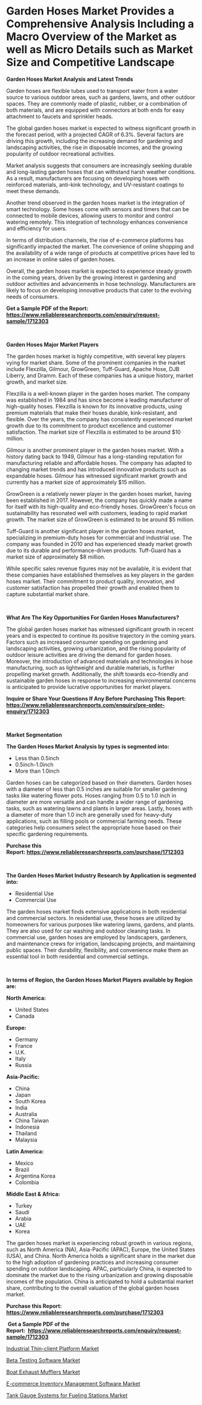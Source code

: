 <p><h1>Garden Hoses Market Provides a Comprehensive Analysis Including a Macro Overview of the Market as well as Micro Details such as Market Size and Competitive Landscape</h1></p><p><strong>Garden Hoses Market Analysis and Latest Trends</strong></p>
<p><p>Garden hoses are flexible tubes used to transport water from a water source to various outdoor areas, such as gardens, lawns, and other outdoor spaces. They are commonly made of plastic, rubber, or a combination of both materials, and are equipped with connectors at both ends for easy attachment to faucets and sprinkler heads.</p><p>The global garden hoses market is expected to witness significant growth in the forecast period, with a projected CAGR of 6.3%. Several factors are driving this growth, including the increasing demand for gardening and landscaping activities, the rise in disposable incomes, and the growing popularity of outdoor recreational activities.</p><p>Market analysis suggests that consumers are increasingly seeking durable and long-lasting garden hoses that can withstand harsh weather conditions. As a result, manufacturers are focusing on developing hoses with reinforced materials, anti-kink technology, and UV-resistant coatings to meet these demands.</p><p>Another trend observed in the garden hoses market is the integration of smart technology. Some hoses come with sensors and timers that can be connected to mobile devices, allowing users to monitor and control watering remotely. This integration of technology enhances convenience and efficiency for users.</p><p>In terms of distribution channels, the rise of e-commerce platforms has significantly impacted the market. The convenience of online shopping and the availability of a wide range of products at competitive prices have led to an increase in online sales of garden hoses.</p><p>Overall, the garden hoses market is expected to experience steady growth in the coming years, driven by the growing interest in gardening and outdoor activities and advancements in hose technology. Manufacturers are likely to focus on developing innovative products that cater to the evolving needs of consumers.</p></p>
<p><strong>Get a Sample PDF of the Report:&nbsp; <a href="https://www.reliableresearchreports.com/enquiry/request-sample/1712303">https://www.reliableresearchreports.com/enquiry/request-sample/1712303</a></strong></p>
<p>&nbsp;</p>
<p><strong>Garden Hoses Major Market Players</strong></p>
<p><p>The garden hoses market is highly competitive, with several key players vying for market share. Some of the prominent companies in the market include Flexzilla, Gilmour, GrowGreen, Tuff-Guard, Apache Hose, DJB Liberry, and Dramm. Each of these companies has a unique history, market growth, and market size.</p><p>Flexzilla is a well-known player in the garden hoses market. The company was established in 1984 and has since become a leading manufacturer of high-quality hoses. Flexzilla is known for its innovative products, using premium materials that make their hoses durable, kink-resistant, and flexible. Over the years, the company has consistently experienced market growth due to its commitment to product excellence and customer satisfaction. The market size of Flexzilla is estimated to be around $10 million.</p><p>Gilmour is another prominent player in the garden hoses market. With a history dating back to 1949, Gilmour has a long-standing reputation for manufacturing reliable and affordable hoses. The company has adapted to changing market trends and has introduced innovative products such as expandable hoses. Gilmour has witnessed significant market growth and currently has a market size of approximately $15 million.</p><p>GrowGreen is a relatively newer player in the garden hoses market, having been established in 2017. However, the company has quickly made a name for itself with its high-quality and eco-friendly hoses. GrowGreen's focus on sustainability has resonated well with customers, leading to rapid market growth. The market size of GrowGreen is estimated to be around $5 million.</p><p>Tuff-Guard is another significant player in the garden hoses market, specializing in premium-duty hoses for commercial and industrial use. The company was founded in 2010 and has experienced steady market growth due to its durable and performance-driven products. Tuff-Guard has a market size of approximately $8 million.</p><p>While specific sales revenue figures may not be available, it is evident that these companies have established themselves as key players in the garden hoses market. Their commitment to product quality, innovation, and customer satisfaction has propelled their growth and enabled them to capture substantial market share.</p></p>
<p>&nbsp;</p>
<p><strong>What Are The Key Opportunities For Garden Hoses Manufacturers?</strong></p>
<p><p>The global garden hoses market has witnessed significant growth in recent years and is expected to continue its positive trajectory in the coming years. Factors such as increased consumer spending on gardening and landscaping activities, growing urbanization, and the rising popularity of outdoor leisure activities are driving the demand for garden hoses. Moreover, the introduction of advanced materials and technologies in hose manufacturing, such as lightweight and durable materials, is further propelling market growth. Additionally, the shift towards eco-friendly and sustainable garden hoses in response to increasing environmental concerns is anticipated to provide lucrative opportunities for market players.</p></p>
<p><strong>Inquire or Share Your Questions If Any Before Purchasing This Report: <a href="https://www.reliableresearchreports.com/enquiry/pre-order-enquiry/1712303">https://www.reliableresearchreports.com/enquiry/pre-order-enquiry/1712303</a></strong></p>
<p>&nbsp;</p>
<p><strong>Market Segmentation</strong></p>
<p><strong>The Garden Hoses Market Analysis by types is segmented into:</strong></p>
<p><ul><li>Less than 0.5inch</li><li>0.5inch-1.0inch</li><li>More than 1.0inch</li></ul></p>
<p><p>Garden hoses can be categorized based on their diameters. Garden hoses with a diameter of less than 0.5 inches are suitable for smaller gardening tasks like watering flower pots. Hoses ranging from 0.5 to 1.0 inch in diameter are more versatile and can handle a wider range of gardening tasks, such as watering lawns and plants in larger areas. Lastly, hoses with a diameter of more than 1.0 inch are generally used for heavy-duty applications, such as filling pools or commercial farming needs. These categories help consumers select the appropriate hose based on their specific gardening requirements.</p></p>
<p><strong>Purchase this Report:&nbsp;<a href="https://www.reliableresearchreports.com/purchase/1712303">https://www.reliableresearchreports.com/purchase/1712303</a></strong></p>
<p>&nbsp;</p>
<p><strong>The Garden Hoses Market Industry Research by Application is segmented into:</strong></p>
<p><ul><li>Residential Use</li><li>Commercial Use</li></ul></p>
<p><p>The garden hoses market finds extensive applications in both residential and commercial sectors. In residential use, these hoses are utilized by homeowners for various purposes like watering lawns, gardens, and plants. They are also used for car washing and outdoor cleaning tasks. In commercial use, garden hoses are employed by landscapers, gardeners, and maintenance crews for irrigation, landscaping projects, and maintaining public spaces. Their durability, flexibility, and convenience make them an essential tool in both residential and commercial settings.</p></p>
<p>&nbsp;</p>
<p><strong>In terms of Region, the Garden Hoses Market Players available by Region are:</strong></p>
<p>
    <p> <strong> North America: </strong>
        <ul>
            <li>United States</li>
            <li>Canada</li>
        </ul>
        </p> 
    <p> <strong> Europe: </strong>
        <ul>
            <li>Germany</li>
            <li>France</li>
            <li>U.K.</li>
            <li>Italy</li>
            <li>Russia</li>
        </ul>
        </p> 
    <p> <strong> Asia-Pacific: </strong>
        <ul>
            <li>China</li>
            <li>Japan</li>
            <li>South Korea</li>
            <li>India</li>
            <li>Australia</li>
            <li>China Taiwan</li>
            <li>Indonesia</li>
            <li>Thailand</li>
            <li>Malaysia</li>
        </ul>
        </p> 
    <p> <strong> Latin America: </strong>
        <ul>
            <li>Mexico</li>
            <li>Brazil</li>
            <li>Argentina Korea</li>
            <li>Colombia</li>
        </ul>
        </p> 
    <p> <strong> Middle East & Africa: </strong>
        <ul>
            <li>Turkey</li>
            <li>Saudi</li>
            <li>Arabia</li>
            <li>UAE</li>
            <li>Korea</li>
        </ul>
    </p>
    </p>
<p><p>The garden hoses market is experiencing robust growth in various regions, such as North America (NA), Asia-Pacific (APAC), Europe, the United States (USA), and China. North America holds a significant share in the market due to the high adoption of gardening practices and increasing consumer spending on outdoor landscaping. APAC, particularly China, is expected to dominate the market due to the rising urbanization and growing disposable incomes of the population. China is anticipated to hold a substantial market share, contributing to the overall valuation of the global garden hoses market.</p></p>
<p><strong>Purchase this Report: <a href="https://www.reliableresearchreports.com/purchase/1712303">https://www.reliableresearchreports.com/purchase/1712303</a></strong></p>
<p>&nbsp;<strong>Get a Sample PDF of the Report:&nbsp;&nbsp;<a href="https://www.reliableresearchreports.com/enquiry/request-sample/1712303">https://www.reliableresearchreports.com/enquiry/request-sample/1712303</a></strong></p>
<p><strong></strong></p>
<p><p><a href="https://medium.com/@judithhoffman05/industrial-thin-client-platform-market-share-evolution-and-market-growth-trends-2023-2030-b0bd6c82c239">Industrial Thin-client Platform Market</a></p><p><a href="https://medium.com/@angelaarnold1941/beta-testing-software-market-comprehensive-assessment-by-type-application-and-geography-c86406b85501">Beta Testing Software Market</a></p><p><a href="https://medium.com/@anndavis1924/boat-exhaust-mufflers-market-outlook-industry-overview-and-forecast-2023-to-2030-5d4e904e926a">Boat Exhaust Mufflers Market</a></p><p><a href="https://medium.com/@samanthareed1916/e-commerce-inventory-management-software-market-share-evolution-and-market-growth-trends-2023-2030-7ee45a72642f">E-commerce Inventory Management Software Market</a></p><p><a href="https://medium.com/@tammyfreeman2022/tank-gauge-systems-for-fueling-stations-market-size-cagr-trends-2024-2030-523194677b39">Tank Gauge Systems for Fueling Stations Market</a></p></p>